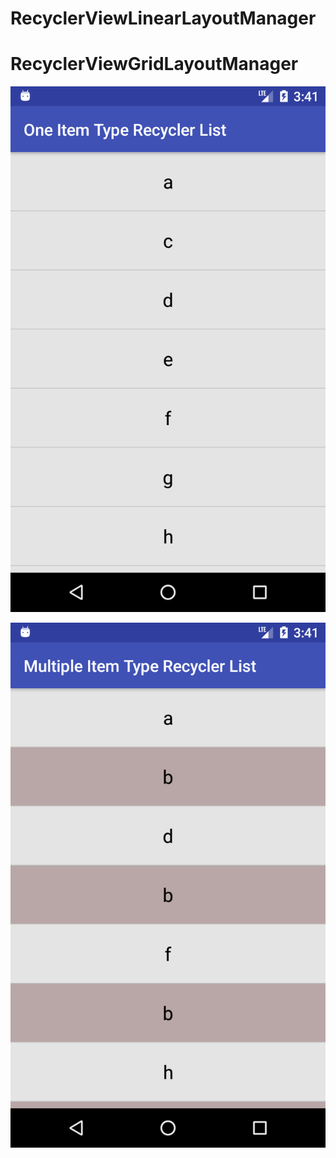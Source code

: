 # RecyclerViewLinearLayoutManager

# RecyclerViewGridLayoutManager

![alt tag](https://github.com/PhanVanLinh/RecyclerViewLinearLayoutManager/blob/master/image_1.png)


![alt tag](https://github.com/PhanVanLinh/RecyclerViewLinearLayoutManager/blob/master/image_2.png)


